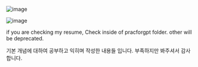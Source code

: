 ![image](https://github.com/user-attachments/assets/40242f4e-81db-4127-a74f-29800d042021)

![image](https://github.com/user-attachments/assets/1427ab50-14d0-414d-9e88-da36d752883f)

if you are checking my resume, 
Check inside of pracforgpt folder. other will be deprecated.

기본 개념에 대하여 공부하고 익히며 작성한 내용들 입니다. 부족하지만 봐주셔서 감사합니다.
